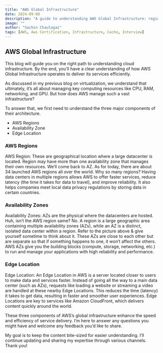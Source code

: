 ```yaml
---
title: "AWS Global Infrastructure"
date: 2024-09-08
description: "A guide to understanding AWS Global Infrastructure: regions, availability zones, and edge locations."
image: ""
author: "Sachin Chaulagai"
tags: [AWS, Aws Certification, Infrastructure, Cache, Interview]
---
```


## AWS Global Infrastructure

This blog will guide you on the right path to understanding cloud infrastructure. By the end, you’ll have a clear understanding of how AWS Global Infrastructure operates to deliver its services efficiently.

As discussed in my previous blog on virtualization, we understand that ultimately, it’s all about managing key computing resources like CPU, RAM, networking, and GPU. But how does AWS manage such a vast infrastructure?

To answer that, we first need to understand the three major components of their architecture.

- AWS Regions
- Availability Zone
- Edge Location

### AWS Regions

AWS Region: These are geographical location where a large datacenter is located. Region may have more than one availability zone that manages their own resources. We’ll come back to AZ. As for today, there are about 34 launched AWS regions all over the world. Why so many regions? Having data centers in multiple regions allows AWS to offer faster services, reduce latency (the time it takes for data to travel), and improve reliability. It also helps companies meet local data privacy regulations by storing data in certain countries.

### Availability Zones

Availability Zones: AZs are the physical where the datacenters are hosted. Huh, isn’t the AWS region same? No. A region is a large geographic area containing multiple availability zones (AZs), while an AZ is a distinct, isolated data center within a region. Refer to the picture above & give yourself sometime to think about it. These AZs are close to each other but are separate so that if something happens to one, it won’t affect the others. AWS AZs give you the building blocks (compute, storage, networking, etc.) to run and manage your applications with high reliability and performance.

### Edge Location

Edge Location: An Edge Location in AWS is a server located closer to users to make data and services faster. Instead of going all the way to a main data center (such as AZs), requests like loading a website or streaming a video are handled at these nearby Edge Locations. This reduces the time (latency) it takes to get data, resulting in faster and smoother user experiences. Edge Locations are key to services like Amazon CloudFront, which delivers content quickly around the world.

These three components of AWS’s global infrastructure enhance the speed and efficiency of service delivery. I’m here to answer any questions you might have and welcome any feedback you’d like to share.

My goal is to keep the content bite-sized for easier understanding. I’ll continue updating and sharing my expertise through various channels. Thank you!
